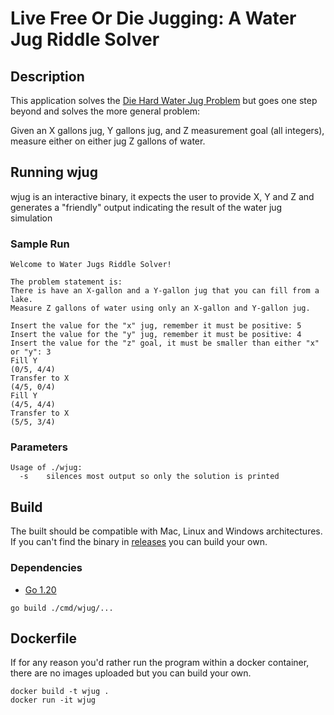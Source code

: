 # Live Free Or Die Jugging: A Water Jug Riddle Solver

## Description
This application solves the [Die Hard Water Jug Problem](https://www.youtube.com/watch?v=2vdF6NASMiE)
but goes one step beyond and solves the more general problem:

Given an X gallons jug, Y gallons jug, and Z measurement goal (all integers),
measure either on either jug Z gallons of water.

## Running wjug

wjug is an interactive binary, it expects the user to provide X, Y and Z and 
generates a "friendly" output indicating the result of the water jug simulation

### Sample Run

```
Welcome to Water Jugs Riddle Solver!

The problem statement is:
There is have an X-gallon and a Y-gallon jug that you can fill from a lake. 
Measure Z gallons of water using only an X-gallon and Y-gallon jug.

Insert the value for the "x" jug, remember it must be positive: 5
Insert the value for the "y" jug, remember it must be positive: 4
Insert the value for the "z" goal, it must be smaller than either "x" or "y": 3
Fill Y 
(0/5, 4/4) 
Transfer to X 
(4/5, 0/4) 
Fill Y 
(4/5, 4/4) 
Transfer to X 
(5/5, 3/4) 
```

### Parameters
```
Usage of ./wjug:
  -s    silences most output so only the solution is printed
```

## Build

The built should be compatible with Mac, Linux and Windows architectures.
If you can't find the binary in [releases](https://github.com/nacho692/live-free-or-die-jugging/releases)
you can build your own.

### Dependencies
* [Go 1.20](https://go.dev/dl/)

```
go build ./cmd/wjug/...
```

## Dockerfile

If for any reason you'd rather run the program within a docker container, 
there are no images uploaded but you can build your own.

```
docker build -t wjug . 
docker run -it wjug
```
